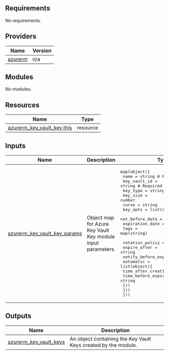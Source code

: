 <!-- BEGIN_TF_DOCS -->
<!-- markdown-table-prettify-ignore-start -->
## Requirements

No requirements.

## Providers

| Name | Version |
|------|---------|
| <a name="provider_azurerm"></a> [azurerm](#provider\_azurerm) | n/a |

## Modules

No modules.

## Resources

| Name | Type |
|------|------|
| [azurerm_key_vault_key.this](https://registry.terraform.io/providers/hashicorp/azurerm/latest/docs/resources/key_vault_key) | resource |

## Inputs

| Name | Description | Type | Default | Required |
|------|-------------|------|---------|:--------:|
| <a name="input_azurerm_key_vault_key_params"></a> [azurerm\_key\_vault\_key\_params](#input\_azurerm\_key\_vault\_key\_params) | Object map for Azure Key Vault Key module input parameters. | <pre>map(object({<br>    name            = string # Required<br>    key_vault_id    = string # Required<br>    key_type        = string # Required<br>    key_size        = number<br>    curve           = string<br>    key_opts        = list(string) # Required<br>    not_before_date = string<br>    expiration_date = string<br>    tags            = map(string)<br><br>    rotation_policy = list(object({<br>      expire_after         = string<br>      notify_before_expiry = string<br>      automatic = list(object({<br>        time_after_creation = string<br>        time_before_expiry  = string<br>      }))<br>    }))<br>  }))</pre> | n/a | yes |

## Outputs

| Name | Description |
|------|-------------|
| <a name="output_azurerm_key_vault_keys"></a> [azurerm\_key\_vault\_keys](#output\_azurerm\_key\_vault\_keys) | An object containing the Key Vault Keys created by the module. |
<!-- markdown-table-prettify-ignore-end -->

<!-- END_TF_DOCS -->